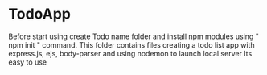 # TodoApp
Before start using create Todo name folder and install npm modules using " npm init " command.
This folder contains files creating a todo list app with express.js, ejs, body-parser and using nodemon to launch local server
Its easy to use 

